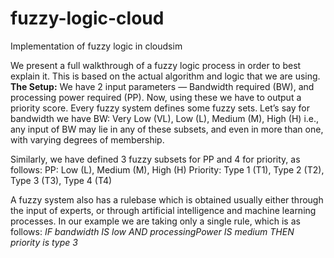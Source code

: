 # fuzzy-logic-cloud
Implementation of fuzzy logic in cloudsim

We present a full walkthrough of a fuzzy logic process in order to best explain it. This is based on the actual
algorithm and logic that we are using.
**The Setup:**
We have 2 input parameters — Bandwidth required (BW), and processing power required (PP).
Now, using these we have to output a priority score.
Every fuzzy system defines some fuzzy sets. Let’s say for bandwidth we have
BW: Very Low (VL), Low (L), Medium (M), High (H)
i.e., any input of BW may lie in any of these subsets, and even in more than one, with varying degrees of
membership.

Similarly, we have defined 3 fuzzy subsets for PP and 4 for priority, as follows:
PP: Low (L), Medium (M), High (H)
Priority: Type 1 (T1), Type 2 (T2), Type 3 (T3), Type 4 (T4)

A fuzzy system also has a rulebase which is obtained usually either through the input of experts, or through
artificial intelligence and machine learning processes. In our example we are taking only a single rule, which
is as follows:
_IF bandwidth IS low AND processingPower IS medium THEN priority is type 3_
